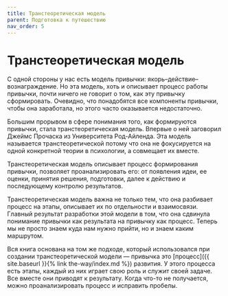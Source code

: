 ```yaml
---
title: Транстеоретическая модель
parent: Подготовка к путешествию
nav_order: 5
---
```


# Транстеоретическая модель

С одной стороны у нас есть модель привычки:
якорь–действие–вознаграждение. Но эта модель, хоть и описывает процесс
работы привычки, почти ничего не говорит о том, как эту привычку
сформировать. Очевидно, что понадобятся все компоненты привычки, чтобы
она заработала, но этого часто оказывается недостаточно.

Большим прорывом в сфере понимания того, как формируются привычки,
стала транстеоретическая модель. Впервые о ней заговорил Джеймс
Прочаска из Университета Род-Айленда. Эта модель называется
транстеоретической потому что она не фокусируется на одной конкретной
теории в психологии, а совмещает их вместе.

Транстеоретическая модель описывает процесс формирования привычки,
позволяет проанализировать его: от появления идеи, ее оценки, принятия
решения, подготовки, далее к действию и последующему контролю
результатов.

Транстеоретическая модель важна не только тем, что она разбивает
процесс на этапы, описывает их по отдельности и взаимосвязи. Главный
результат разработки этой модели в том, что она сдвинула понимание
привычки как результата на привычку как процесс. Теперь мы не просто
знаем куда нам нужно прийти, но и знаем каким маршрутом.

Вся книга основана на том же подходе, который использовался при
создании транстеоретической модели — привычка это [процесс]({{
site.baseurl }}{% link the-way/index.md %}) развития. У этого процесса
есть этапы, каждый из них играет свою роль и служит своей задаче. Все
вместе они приводят к результату. Когда что-то не получается, можно
проанализировать процесс и исправить пробелы.
